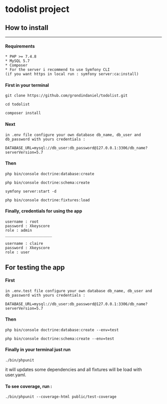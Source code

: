 # todolist project

## How to install
_________________

<h4>Requirements</h4>

    * PHP >= 7.4.8
    * MySQL 5.7
    * Composer
    * For the server i recommend to use Symfony CLI 
    (if you want https in local run : symfony server:ca:install)
    
<h4>First in your terminal </h4>

    git clone https://github.com/grondindaniel/todolist.git

    cd todolist

    composer install 

<h4>Next </h4>

    in .env file configure your own database db_name, db_user and db_password with yours credentials :

    DATABASE_URL=mysql://db_user:db_password@127.0.0.1:3306/db_name?serverVersion=5.7

<h4>Then </h4>

    php bin/console doctrine:database:create

    php bin/console doctrine:schema:create

    symfony server:start -d

    php bin/console doctrine:fixtures:load

<h4>Finally, credentials for using the app</h4>

    username : root
    password : Xkeyscore
    role : admin
    _____________________
    
    username : claire
    password : Xkeyscore
    role : user
    
 ## For testing the app

<h4>First </h4>

    in .env.test file configure your own database db_name, db_user and db_password with yours credentials :

    DATABASE_URL=mysql://db_user:db_password@127.0.0.1:3306/db_name?serverVersion=5.7
    
<h4>Then </h4>

    php bin/console doctrine:database:create --env=test

    php bin/console doctrine:schema:create --env=test

<h4>Finally in your terminal just run</h4>

    ./bin/phpunit
it will updates some dependencies and all fixtures will be load with user.yaml.

<h4>To see coverage, run :</h4>

    ./bin/phpunit --coverage-html public/test-coverage
